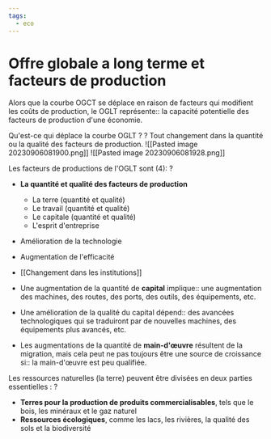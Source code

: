 ```yaml
---
tags:
  - eco
---
```

# Offre globale a long terme et facteurs de production
Alors que la courbe OGCT se déplace en raison de facteurs qui modifient les coûts de production, le OGLT représente:: la capacité potentielle des facteurs de production d'une économie.


Qu'est-ce qui déplace la courbe OGLT ?
?
Tout changement dans la quantité ou la qualité des facteurs de production.
![[Pasted image 20230906081900.png]]
![[Pasted image 20230906081928.png]]

Les facteurs de productions de l'OGLT sont (4):
?
- **La quantité et qualité des facteurs de production**
	- La terre (quantité et qualité)
	- Le travail (quantité et qualité)
	- Le capitale (quantité et qualité)
	- L'esprit d'entreprise
- Amélioration de la technologie
- Augmentation de l'efficacité
- [[Changement dans les institutions]]


- Une augmentation de la quantité de **capital** implique:: une augmentation des machines, des routes, des ports, des outils, des équipements, etc.

- Une amélioration de la qualité du capital dépend:: des avancées technologiques qui se traduiront par de nouvelles machines, des équipements plus avancés, etc.

- Les augmentations de la quantité de **main-d'œuvre** résultent de la migration, mais cela peut ne pas toujours être une source de croissance si:: la main-d'œuvre est peu qualifiée.


Les ressources naturelles (la terre) peuvent être divisées en deux parties essentielles :
?
- **Terres pour la production de produits commercialisables**, tels que le bois, les minéraux et le gaz naturel
- **Ressources écologiques**, comme les lacs, les rivières, la qualité des sols et la biodiversité
